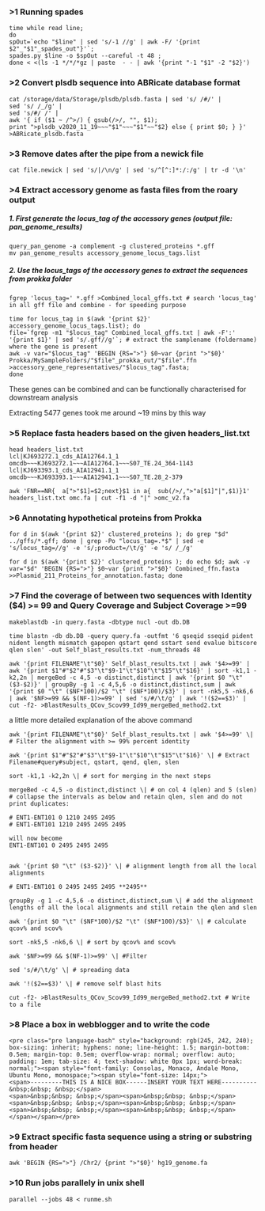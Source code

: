 ### >1 Running spades

```
time while read line; 
do 
spOut=`echo "$line" | sed 's/-1 //g' | awk -F/ '{print $2"_"$1"_spades_out"}'`; 
spades.py $line -o $spOut --careful -t 48 ; 
done < <(ls -1 */*/*gz | paste  - - | awk '{print "-1 "$1" -2 "$2}')
```
### >2 Convert plsdb sequence into ABRicate database format

```
cat /storage/data/Storage/plsdb/plsdb.fasta | sed 's/ /#/' | 
sed 's/ /_/g' | 
sed 's/#/ /' | 
awk '{ if ($1 ~ /^>/) { gsub(/>/, "", $1); 
print ">plsdb_v2020_11_19~~~"$1"~~~"$1"~~"$2} else { print $0; } }' >ABRicate_plsdb.fasta
```
### >3 Remove dates after the pipe from a newick file
```
cat file.newick | sed 's/|/\n/g' | sed 's/^[^:]*:/:/g' | tr -d '\n' 

```
### >4 Extract accessory genome as fasta files from the roary output

##### 1. First generate the locus_tag of the accessory genes (output file: pan_genome_results)

```
query_pan_genome -a complement -g clustered_proteins *.gff
mv pan_genome_results accessory_genome_locus_tags.list
```

##### 2. Use the locus_tags of the accessory genes to extract the sequences from prokka folder
```
fgrep 'locus_tag=' *.gff >Combined_local_gffs.txt # search 'locus_tag' in all gff file and combine - for speeding purpose

time for locus_tag in $(awk '{print $2}' accessory_genome_locus_tags.list); do 
file=`fgrep -m1 "$locus_tag" Combined_local_gffs.txt | awk -F':' '{print $1}' | sed 's/.gff//g'`; # extract the samplename (foldername) where the gene is present
awk -v var="$locus_tag" 'BEGIN {RS=">"} $0~var {print ">"$0}' Prokka/MySampleFolders/"$file"_prokka_out/"$file".ffn >accessory_gene_representatives/"$locus_tag".fasta;  
done 
```

These genes can be combined and can be functionally characterised for downstream analysis

Extracting 5477 genes took me around ~19 mins by this way

### >5 Replace fasta headers based on the given headers_list.txt
```
head headers_list.txt
lcl|KJ693272.1_cds_AIA12764.1_1	omcdb~~~KJ693272.1~~~AIA12764.1~~~S07_TE.24_364-1143
lcl|KJ693393.1_cds_AIA12941.1_1	omcdb~~~KJ693393.1~~~AIA12941.1~~~S07_TE.28_2-379

awk 'FNR==NR{  a[">"$1]=$2;next}$1 in a{  sub(/>/,">"a[$1]"|",$1)}1' headers_list.txt omc.fa | cut -f1 -d "|" >omc_v2.fa

```
### >6 Annotating hypothetical proteins from Prokka

```
for d in $(awk '{print $2}' clustered_proteins ); do grep "$d" ../gffs/*.gff; done | grep -Po "locus_tag=.*$" | sed -e 's/locus_tag=//g' -e 's/;product=/\t/g' -e 's/ /_/g'

for d in $(awk '{print $2}' clustered_proteins ); do echo $d; awk -v var="$d" 'BEGIN {RS=">"} $0~var {print ">"$0}' Combined_ffn.fasta >>Plasmid_211_Proteins_for_annotation.fasta; done

```

### >7 Find the coverage of between two sequences with Identity ($4) >= 99 and Query Coverage and Subject Coverage >=99

```
makeblastdb -in query.fasta -dbtype nucl -out db.DB 

time blastn -db db.DB -query query.fa -outfmt '6 qseqid sseqid pident nident length mismatch gapopen qstart qend sstart send evalue bitscore qlen slen' -out Self_blast_results.txt -num_threads 48

awk '{print FILENAME"\t"$0}' Self_blast_results.txt | awk '$4>=99' | awk '{print $1"#"$2"#"$3"\t"$9-1"\t"$10"\t"$15"\t"$16}' | sort -k1,1 -k2,2n | mergeBed -c 4,5 -o distinct,distinct | awk '{print $0 "\t" ($3-$2)}' | groupBy -g 1 -c 4,5,6 -o distinct,distinct,sum | awk '{print $0 "\t" ($NF*100)/$2 "\t" ($NF*100)/$3}' | sort -nk5,5 -nk6,6 | awk '$NF>=99 && $(NF-1)>=99' | sed 's/#/\t/g' | awk '!($2==$3)' | cut -f2- >BlastResults_QCov_Scov99_Id99_mergeBed_method2.txt
```

a little more detailed explanation of the above command

```
awk '{print FILENAME"\t"$0}' Self_blast_results.txt | awk '$4>=99' \| # Filter the alignment with >= 99% percent identity

awk '{print $1"#"$2"#"$3"\t"$9-1"\t"$10"\t"$15"\t"$16}' \| # Extract Filename#query#subject, qstart, qend, qlen, slen

sort -k1,1 -k2,2n \| # sort for merging in the next steps

mergeBed -c 4,5 -o distinct,distinct \| # on col 4 (qlen) and 5 (slen) # collapse the intervals as below and retain qlen, slen and do not print duplicates:

# ENT1-ENT101 0 1210 2495 2495
# ENT1-ENT101 1210 2495 2495 2495

will now become
ENT1-ENT101 0 2495 2495 2495


awk '{print $0 "\t" ($3-$2)}' \| # alignment length from all the local alignments

# ENT1-ENT101 0 2495 2495 2495 **2495**

groupBy -g 1 -c 4,5,6 -o distinct,distinct,sum \| # add the alignment lengths of all the local alignments and still retain the qlen and slen

awk '{print $0 "\t" ($NF*100)/$2 "\t" ($NF*100)/$3}' \| # calculate qcov% and scov%

sort -nk5,5 -nk6,6 \| # sort by qcov% and scov%

awk '$NF>=99 && $(NF-1)>=99' \| #Filter

sed 's/#/\t/g' \| # spreading data

awk '!($2==$3)' \| # remove self blast hits

cut -f2- >BlastResults_QCov_Scov99_Id99_mergeBed_method2.txt # Write to a file
```


### >8 Place a box in webblogger and to write the code
```
<pre class="pre language-bash" style="background: rgb(245, 242, 240); box-sizing: inherit; hyphens: none; line-height: 1.5; margin-bottom: 0.5em; margin-top: 0.5em; overflow-wrap: normal; overflow: auto; padding: 1em; tab-size: 4; text-shadow: white 0px 1px; word-break: normal;"><span style="font-family: Consolas, Monaco, Andale Mono, Ubuntu Mono, monospace;"><span style="font-size: 14px;">
<span>---------THIS IS A NICE BOX------INSERT YOUR TEXT HERE----------&nbsp;&nbsp; &nbsp;</span>
<span>&nbsp;&nbsp; &nbsp;</span><span>&nbsp;&nbsp; &nbsp;</span><span>&nbsp;&nbsp; &nbsp;</span><span>&nbsp;&nbsp; &nbsp;</span><span>&nbsp;&nbsp; &nbsp;</span><span>&nbsp;&nbsp; &nbsp;</span></span></span></pre>

```

### >9 Extract specific fasta sequence using a string or substring from header

```
awk 'BEGIN {RS=">"} /Chr2/ {print ">"$0}' hg19_genome.fa
```

### >10 Run jobs parallely in unix shell

```
parallel --jobs 48 < runme.sh

```

